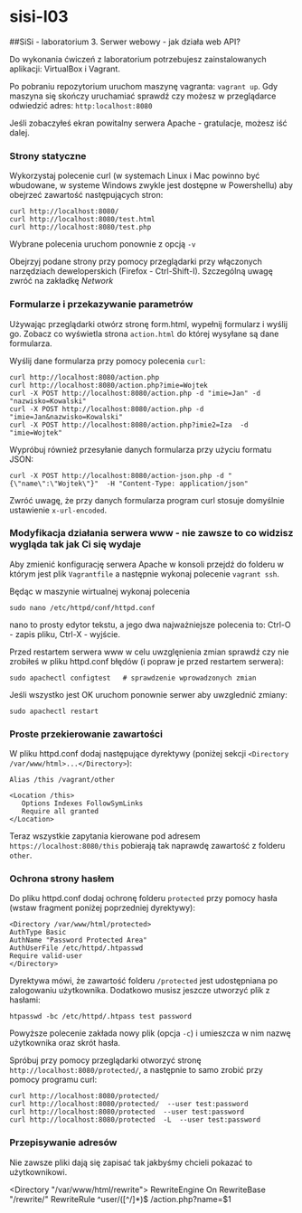 # sisi-l03

##SiSi - laboratorium 3. Serwer webowy - jak działa web API?

Do wykonania ćwiczeń z laboratorium potrzebujesz zainstalowanych aplikacji: VirtualBox i Vagrant.

Po pobraniu repozytorium uruchom maszynę vagranta: `vagrant up`. Gdy maszyna się skończy uruchamiać sprawdź czy możesz w przeglądarce odwiedzić adres: `http:localhost:8080`

Jeśli zobaczyłeś ekran powitalny serwera Apache - gratulacje, możesz iść dalej.

### Strony statyczne

Wykorzystaj polecenie curl (w systemach Linux i Mac powinno być wbudowane, w systeme Windows zwykle jest dostępne w Powershellu) aby obejrzeć zawartość następujących stron:
```
curl http://localhost:8080/
curl http://localhost:8080/test.html
curl http://localhost:8080/test.php
```
Wybrane polecenia uruchom ponownie z opcją `-v`

Obejrzyj podane strony przy pomocy przeglądarki przy włączonych narzędziach deweloperskich (Firefox - Ctrl-Shift-I). Szczególną uwagę zwróć na zakładkę *Network*

### Formularze i przekazywanie parametrów
Używając przeglądarki otwórz stronę form.html, wypełnij formularz i wyślij go. Zobacz co wyświetla strona `action.html` do której wysyłane są dane formularza.

Wyślij dane formularza przy pomocy polecenia `curl`:
```
curl http://localhost:8080/action.php
curl http://localhost:8080/action.php?imie=Wojtek
curl -X POST http://localhost:8080/action.php -d "imie=Jan" -d "nazwisko=Kowalski"
curl -X POST http://localhost:8080/action.php -d "imie=Jan&nazwisko=Kowalski"
curl -X POST http://localhost:8080/action.php?imie2=Iza  -d "imie=Wojtek"
```
Wypróbuj również przesyłanie danych formularza przy użyciu formatu JSON:
```
curl -X POST http://localhost:8080/action-json.php -d "{\"name\":\"Wojtek\"}"  -H "Content-Type: application/json"
```
Zwróć uwagę, że przy danych formularza program curl stosuje domyślnie ustawienie `x-url-encoded`.

### Modyfikacja działania serwera www - nie zawsze to co widzisz wygląda tak jak Ci się wydaje

Aby zmienić konfigurację serwera Apache w konsoli przejdź do folderu w którym jest plik `Vagrantfile` a następnie wykonaj polecenie `vagrant ssh`.

Będąc w maszynie wirtualnej wykonaj polecenia
```
sudo nano /etc/httpd/conf/httpd.conf
```
nano to prosty edytor tekstu, a jego dwa najważniejsze polecenia to: Ctrl-O - zapis pliku, Ctrl-X - wyjście.

Przed restartem serwera www w celu uwzglęnienia zmian sprawdź czy nie zrobiłeś w pliku httpd.conf błędów (i popraw je przed restartem serwera):
```
sudo apachectl configtest   # sprawdzenie wprowadzonych zmian
```
Jeśli wszystko jest OK uruchom ponownie serwer aby uwzglednić zmiany:
```
sudo apachectl restart
```

### Proste przekierowanie zawartości 

W pliku httpd.conf dodaj następujące dyrektywy (poniżej sekcji `<Directory /var/www/html>...</Directory>`):
```
Alias /this /vagrant/other

<Location /this>
   Options Indexes FollowSymLinks
   Require all granted
</Location>
```
Teraz wszystkie zapytania kierowane pod adresem `https://localhost:8080/this` pobierają tak naprawdę zawartość z folderu `other`.


### Ochrona strony hasłem

Do pliku httpd.conf dodaj ochronę folderu `protected` przy pomocy hasła (wstaw fragment poniżej poprzedniej dyrektywy):
```
<Directory /var/www/html/protected>
AuthType Basic
AuthName "Password Protected Area"
AuthUserFile /etc/httpd/.htpasswd
Require valid-user
</Directory>
```
Dyrektywa mówi, że zawartość folderu `/protected` jest udostępniana po zalogowaniu użytkownika.
Dodatkowo musisz jeszcze utworzyć plik z hasłami:
```
htpasswd -bc /etc/httpd/.htpass test password
```
Powyższe polecenie zakłada nowy plik (opcja `-c`) i umieszcza w nim nazwę użytkownika oraz skrót hasła.

Spróbuj przy pomocy przeglądarki otworzyć stronę `http://localhost:8080/protected/`, a następnie to samo zrobić przy pomocy programu curl:
```
curl http://localhost:8080/protected/
curl http://localhost:8080/protected/  --user test:password
curl http://localhost:8080/protected  --user test:password
curl http://localhost:8080/protected  -L  --user test:password
```

### Przepisywanie adresów

Nie zawsze pliki dają się zapisać tak jakbyśmy chcieli pokazać to użytkownikowi.

<Directory "/var/www/html/rewrite">
    RewriteEngine On
    RewriteBase "/rewrite/"
    RewriteRule  ^user/([^/]*)$ /action.php?name=$1
</Directory>
